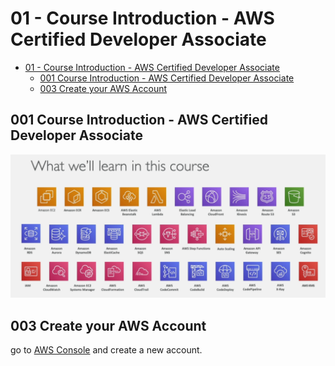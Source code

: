 # 01 - Course Introduction - AWS Certified Developer Associate

- [01 - Course Introduction - AWS Certified Developer Associate](#01---course-introduction---aws-certified-developer-associate)
  - [001 Course Introduction - AWS Certified Developer Associate](#001-course-introduction---aws-certified-developer-associate)
  - [003 Create your AWS Account](#003-create-your-aws-account)

## 001 Course Introduction - AWS Certified Developer Associate

![course content](./../images/1.png)

## 003 Create your AWS Account

go to [AWS Console](https://console.aws.amazon.com/console/)
and create a new account.


